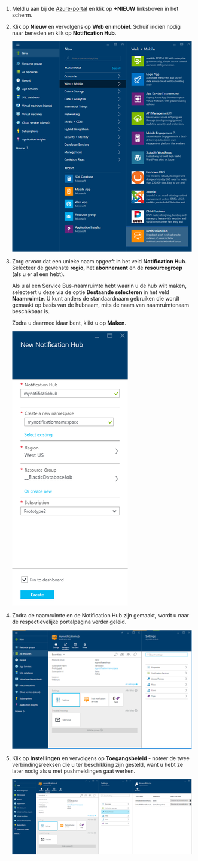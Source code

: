

1. Meld u aan bij de [Azure-portal](https://portal.azure.com) en klik op **+NIEUW** linksboven in het scherm.

2. Klik op **Nieuw** en vervolgens op **Web en mobiel**. Schuif indien nodig naar beneden en klik op **Notification Hub**.

    ![Azure Portal - Notification Hubs maken](./media/notification-hubs-portal-create-new-hub/notification-hubs-azure-portal-create.png)

3. Zorg ervoor dat een unieke naam opgeeft in het veld **Notification Hub**. Selecteer de gewenste **regio**, het **abonnement** en de **resourcegroep** (als u er al een hebt). 
 
    Als u al een Service Bus-naamruimte hebt waarin u de hub wilt maken, selecteert u deze via de optie **Bestaande selecteren** in het veld **Naamruimte**.  U kunt anders de standaardnaam gebruiken die wordt gemaakt op basis van de hubnaam, mits de naam van naamruimtenaam beschikbaar is. 

    Zodra u daarmee klaar bent, klikt u op **Maken**.

    ![Azure Portal - eigenschappen van de Notification Hub instellen](./media/notification-hubs-portal-create-new-hub/notification-hubs-azure-portal-settings.png)

4. Zodra de naamruimte en de Notification Hub zijn gemaakt, wordt u naar de respectievelijke portalpagina verder geleid. 

    ![Azure Portal - portalpagina Notification Hub](./media/notification-hubs-portal-create-new-hub/notification-hubs-azure-portal-page.png)
       
5. Klik op **Instellingen** en vervolgens op **Toegangsbeleid** - noteer de twee verbindingsreeksen die u ter beschikking zijn gesteld, want u hebt ze later nodig als u met pushmeldingen gaat werken.

    ![Azure Portal - verbindingsreeksen voor de Notification Hub](./media/notification-hubs-portal-create-new-hub/notification-hubs-connection-strings-portal.png)



<!--HONumber=sep16_HO1-->


